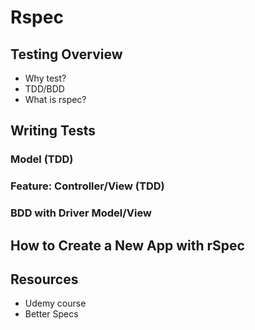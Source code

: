 # Rspec

## Testing Overview
+ Why test?
+ TDD/BDD
+ What is rspec?

## Writing Tests

### Model (TDD)

### Feature: Controller/View (TDD)

### BDD with Driver Model/View

## How to Create a New App with rSpec

## Resources
+ Udemy course
+ Better Specs

